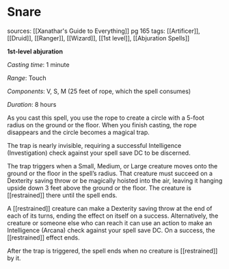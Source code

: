 # Snare
sources: [[Xanathar's Guide to Everything]] pg 165
tags: [[Artificer]], [[Druid]], [[Ranger]], [[Wizard]], [[1st level]], [[Abjuration Spells]]

**1st-level abjuration**

*Casting time*: 1 minute

*Range*: Touch

*Components*: V, S, M (25 feet of rope, which the spell consumes)

*Duration*: 8 hours

As you cast this spell, you use the rope to create a circle with a 5-foot radius on the ground or the floor. When you finish casting, the rope disappears and the circle becomes a magical trap.

The trap is nearly invisible, requiring a successful Intelligence (Investigation) check against your spell save DC to be discerned.

The trap triggers when a Small, Medium, or Large creature moves onto the ground or the floor in the spell’s radius. That creature must succeed on a Dexterity saving throw or be magically hoisted into the air, leaving it hanging upside down 3 feet above the ground or the floor. The creature is [[restrained]] there until the spell ends.

A [[restrained]] creature can make a Dexterity saving throw at the end of each of its turns, ending the effect on itself on a success. Alternatively, the creature or someone else who can reach it can use an action to make an Intelligence (Arcana) check against your spell save DC. On a success, the [[restrained]] effect ends.

After the trap is triggered, the spell ends when no creature is [[restrained]] by it.
